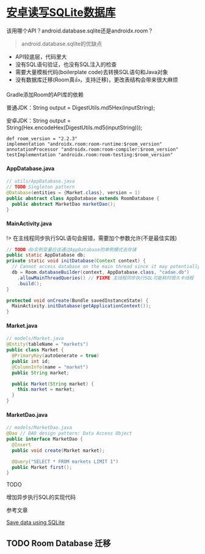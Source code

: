 # [安卓读写SQLite数据库](/2020/01_1/android_sqlite.md)

<i class="fa fa-hashtag"></i>
该用哪个API？android.database.sqlite还是androidx.room？

> android.database.sqlite的优缺点

- API较底层，代码里大
- 没有SQL语句验证，也没有SQL注入的检查 
- 需要大量模板代码(boilerplate code)去转换SQL语句和Java对象
- 没有数据库迁移(Room真👍，支持迁移)，更改表结构会带来很大麻烦



<i class="fa fa-hashtag"></i>
Gradle添加Room的API库的依赖

普通JDK：String output = DigestUtils.md5Hex(inputString);


安卓JDK：String output = String(Hex.encodeHex(DigestUtils.md5(inputString)));

```
def room_version = "2.2.3"
implementation "androidx.room:room-runtime:$room_version"
annotationProcessor "androidx.room:room-compiler:$room_version"
testImplementation "androidx.room:room-testing:$room_version"
```

<!-- tabs:start -->

#### **AppDatabase.java**

```java
// utils/AppDatabase.java
// TODO Singleton pattern
@Database(entities = {Market.class}, version = 1)
public abstract class AppDatabase extends RoomDatabase {
  public abstract MarketDao marketDao();
}
```

#### **MainActivity.java**

!> 在主线程同步执行SQL语句会报错，需要加个参数允许(不是最佳实践)

```java
// TODO db实例变量应该通过AppDatabase的单例模式去存储
public static AppDatabase db;
private static void initDatabase(Context context) {
  // Cannot access database on the main thread since it may potentially lock the UI for a long period of time.
  db = Room.databaseBuilder(context, AppDatabase.class, "cadae.db")
    .allowMainThreadQueries() // FIXME 主线程同步执行SQL可能耗时很久卡线程
    .build();
}

protected void onCreate(Bundle savedInstanceState) {
  MainActivity.initDatabase(getApplicationContext());
}
```

#### **Market.java**

```java
// models/Market.java
@Entity(tableName = "markets")
public class Market {
  @PrimaryKey(autoGenerate = true)
  public int id;
  @ColumnInfo(name = "market")
  public String market;

  public Market(String market) {
    this.market = market;
  }
}
```

#### **MarketDao.java**

```java
// models/MarketDao.java
@Dao // DAO design pattern: Data Access Object
public interface MarketDao {
  @Insert
  public void create(Market market);

  @Query("SELECT * FROM markets LIMIT 1")
  public Market first();
}
```

<!-- tabs:end -->

<i class="fa fa-hashtag"></i>
TODO

增加异步执行SQL的实现代码

<i class="fa fa-hashtag"></i>
参考文章

[Save data using SQLite](https://developer.android.com/training/data-storage/sqlite)

## TODO Room Database 迁移